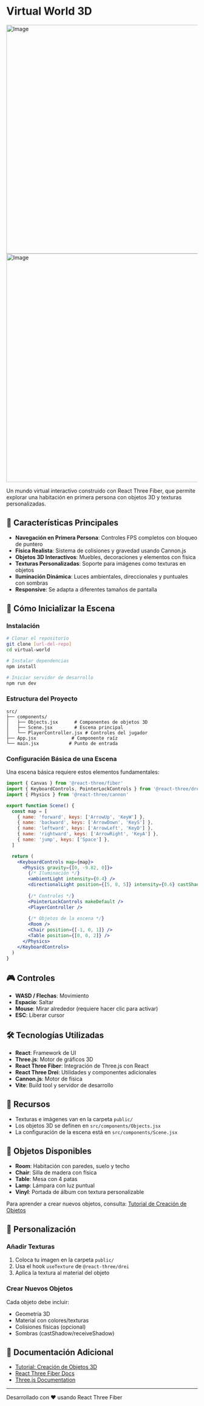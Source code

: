 # Virtual World 3D
<img width="600" alt="Image" src="https://github.com/user-attachments/assets/fc651891-c1fc-46fd-b890-b095345306e8" />
<img width="600" alt="Image" src="https://github.com/user-attachments/assets/bdc482ed-d13c-4c8f-ba89-0435f45b6cc6" />

Un mundo virtual interactivo construido con React Three Fiber, que permite explorar una habitación en primera persona con objetos 3D y texturas personalizadas.

## 🌟 Características Principales

- **Navegación en Primera Persona**: Controles FPS completos con bloqueo de puntero
- **Física Realista**: Sistema de colisiones y gravedad usando Cannon.js
- **Objetos 3D Interactivos**: Muebles, decoraciones y elementos con física
- **Texturas Personalizadas**: Soporte para imágenes como texturas en objetos
- **Iluminación Dinámica**: Luces ambientales, direccionales y puntuales con sombras
- **Responsive**: Se adapta a diferentes tamaños de pantalla

## 🚀 Cómo Inicializar la Escena

### Instalación

```bash
# Clonar el repositorio
git clone [url-del-repo]
cd virtual-world

# Instalar dependencias
npm install

# Iniciar servidor de desarrollo
npm run dev
```

### Estructura del Proyecto

```
src/
├── components/
│   ├── Objects.jsx      # Componentes de objetos 3D
│   ├── Scene.jsx        # Escena principal
│   └── PlayerController.jsx # Controles del jugador
├── App.jsx             # Componente raíz
└── main.jsx           # Punto de entrada
```

### Configuración Básica de una Escena

Una escena básica requiere estos elementos fundamentales:

```jsx
import { Canvas } from '@react-three/fiber'
import { KeyboardControls, PointerLockControls } from '@react-three/drei'
import { Physics } from '@react-three/cannon'

export function Scene() {
  const map = [
    { name: 'forward', keys: ['ArrowUp', 'KeyW'] },
    { name: 'backward', keys: ['ArrowDown', 'KeyS'] },
    { name: 'leftward', keys: ['ArrowLeft', 'KeyD'] },
    { name: 'rightward', keys: ['ArrowRight', 'KeyA'] },
    { name: 'jump', keys: ['Space'] },
  ]

  return (
    <KeyboardControls map={map}>
      <Physics gravity={[0, -9.82, 0]}>
        {/* Iluminación */}
        <ambientLight intensity={0.4} />
        <directionalLight position={[5, 8, 5]} intensity={0.6} castShadow />
        
        {/* Controles */}
        <PointerLockControls makeDefault />
        <PlayerController />
        
        {/* Objetos de la escena */}
        <Room />
        <Chair position={[-1, 0, 1]} />
        <Table position={[0, 0, 2]} />
      </Physics>
    </KeyboardControls>
  )
}
```

## 🎮 Controles

- **WASD / Flechas**: Movimiento
- **Espacio**: Saltar
- **Mouse**: Mirar alrededor (requiere hacer clic para activar)
- **ESC**: Liberar cursor

## 🛠️ Tecnologías Utilizadas

- **React**: Framework de UI
- **Three.js**: Motor de gráficos 3D
- **React Three Fiber**: Integración de Three.js con React
- **React Three Drei**: Utilidades y componentes adicionales
- **Cannon.js**: Motor de física
- **Vite**: Build tool y servidor de desarrollo

## 📁 Recursos

- Texturas e imágenes van en la carpeta `public/`
- Los objetos 3D se definen en `src/components/Objects.jsx`
- La configuración de la escena está en `src/components/Scene.jsx`

## 🎯 Objetos Disponibles

- **Room**: Habitación con paredes, suelo y techo
- **Chair**: Silla de madera con física
- **Table**: Mesa con 4 patas
- **Lamp**: Lámpara con luz puntual
- **Vinyl**: Portada de álbum con textura personalizable

Para aprender a crear nuevos objetos, consulta: [Tutorial de Creación de Objetos](./docs/tutorial-objetos.md)

## 🔧 Personalización

### Añadir Texturas

1. Coloca tu imagen en la carpeta `public/`
2. Usa el hook `useTexture` de `@react-three/drei`
3. Aplica la textura al material del objeto

### Crear Nuevos Objetos

Cada objeto debe incluir:
- Geometría 3D
- Material con colores/texturas
- Colisiones físicas (opcional)
- Sombras (castShadow/receiveShadow)

## 📖 Documentación Adicional

- [Tutorial: Creación de Objetos 3D](./docs/tutorial-objetos.md)
- [React Three Fiber Docs](https://docs.pmnd.rs/react-three-fiber)
- [Three.js Documentation](https://threejs.org/docs/)

---

Desarrollado con ❤️ usando React Three Fiber

